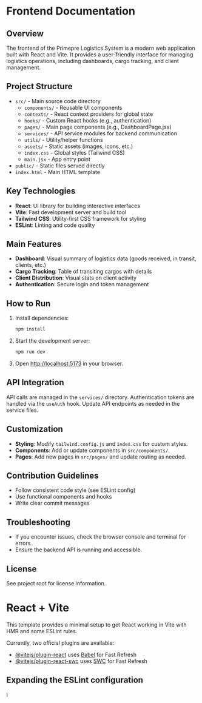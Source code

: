 # Frontend Documentation

## Overview

The frontend of the Primepre Logistics System is a modern web application built with React and Vite. It provides a user-friendly interface for managing logistics operations, including dashboards, cargo tracking, and client management.

## Project Structure

- `src/` - Main source code directory
  - `components/` - Reusable UI components
  - `contexts/` - React context providers for global state
  - `hooks/` - Custom React hooks (e.g., authentication)
  - `pages/` - Main page components (e.g., DashboardPage.jsx)
  - `services/` - API service modules for backend communication
  - `utils/` - Utility/helper functions
  - `assets/` - Static assets (images, icons, etc.)
  - `index.css` - Global styles (Tailwind CSS)
  - `main.jsx` - App entry point
- `public/` - Static files served directly
- `index.html` - Main HTML template

## Key Technologies

- **React**: UI library for building interactive interfaces
- **Vite**: Fast development server and build tool
- **Tailwind CSS**: Utility-first CSS framework for styling
- **ESLint**: Linting and code quality

## Main Features

- **Dashboard**: Visual summary of logistics data (goods received, in transit, clients, etc.)
- **Cargo Tracking**: Table of transiting cargos with details
- **Client Distribution**: Visual stats on client activity
- **Authentication**: Secure login and token management

## How to Run

1. Install dependencies:
   ```bash
   npm install
   ```
2. Start the development server:
   ```bash
   npm run dev
   ```
3. Open [http://localhost:5173](http://localhost:5173) in your browser.

## API Integration

API calls are managed in the `services/` directory. Authentication tokens are handled via the `useAuth` hook. Update API endpoints as needed in the service files.

## Customization

- **Styling**: Modify `tailwind.config.js` and `index.css` for custom styles.
- **Components**: Add or update components in `src/components/`.
- **Pages**: Add new pages in `src/pages/` and update routing as needed.

## Contribution Guidelines

- Follow consistent code style (see ESLint config)
- Use functional components and hooks
- Write clear commit messages

## Troubleshooting

- If you encounter issues, check the browser console and terminal for errors.
- Ensure the backend API is running and accessible.

## License

See project root for license information.

# React + Vite

This template provides a minimal setup to get React working in Vite with HMR and some ESLint rules.

Currently, two official plugins are available:

- [@vitejs/plugin-react](https://github.com/vitejs/vite-plugin-react/blob/main/packages/plugin-react) uses [Babel](https://babeljs.io/) for Fast Refresh
- [@vitejs/plugin-react-swc](https://github.com/vitejs/vite-plugin-react/blob/main/packages/plugin-react-swc) uses [SWC](https://swc.rs/) for Fast Refresh

## Expanding the ESLint configuration

I
